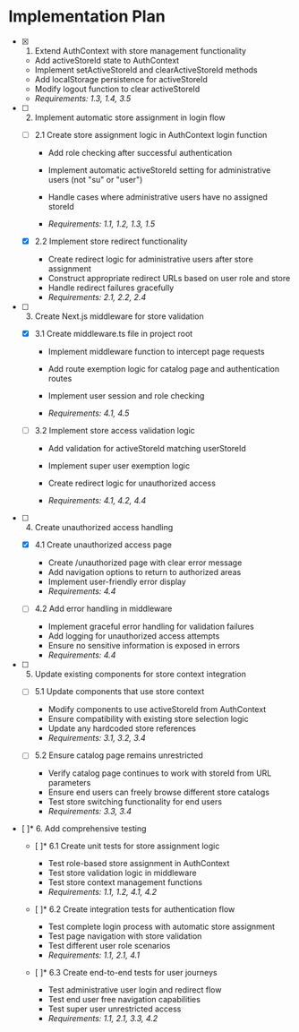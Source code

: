 # Implementation Plan

- [x] 1. Extend AuthContext with store management functionality


  - Add activeStoreId state to AuthContext
  - Implement setActiveStoreId and clearActiveStoreId methods
  - Add localStorage persistence for activeStoreId
  - Modify logout function to clear activeStoreId
  - _Requirements: 1.3, 1.4, 3.5_




- [ ] 2. Implement automatic store assignment in login flow
  - [ ] 2.1 Create store assignment logic in AuthContext login function
    - Add role checking after successful authentication
    - Implement automatic activeStoreId setting for administrative users (not "su" or "user")


    - Handle cases where administrative users have no assigned storeId
    - _Requirements: 1.1, 1.2, 1.3, 1.5_


  - [x] 2.2 Implement store redirect functionality


    - Create redirect logic for administrative users after store assignment
    - Construct appropriate redirect URLs based on user role and store
    - Handle redirect failures gracefully
    - _Requirements: 2.1, 2.2, 2.4_



- [ ] 3. Create Next.js middleware for store validation
  - [x] 3.1 Create middleware.ts file in project root

    - Implement middleware function to intercept page requests


    - Add route exemption logic for catalog page and authentication routes
    - Implement user session and role checking
    - _Requirements: 4.1, 4.5_



  - [ ] 3.2 Implement store access validation logic
    - Add validation for activeStoreId matching userStoreId
    - Implement super user exemption logic


    - Create redirect logic for unauthorized access


    - _Requirements: 4.1, 4.2, 4.4_

- [ ] 4. Create unauthorized access handling
  - [x] 4.1 Create unauthorized access page


    - Create /unauthorized page with clear error message
    - Add navigation options to return to authorized areas
    - Implement user-friendly error display
    - _Requirements: 4.4_

  - [ ] 4.2 Add error handling in middleware
    - Implement graceful error handling for validation failures
    - Add logging for unauthorized access attempts
    - Ensure no sensitive information is exposed in errors
    - _Requirements: 4.4_

- [ ] 5. Update existing components for store context integration
  - [ ] 5.1 Update components that use store context
    - Modify components to use activeStoreId from AuthContext
    - Ensure compatibility with existing store selection logic
    - Update any hardcoded store references
    - _Requirements: 3.1, 3.2, 3.4_

  - [ ] 5.2 Ensure catalog page remains unrestricted
    - Verify catalog page continues to work with storeId from URL parameters
    - Ensure end users can freely browse different store catalogs
    - Test store switching functionality for end users
    - _Requirements: 3.3, 3.4_

- [ ]* 6. Add comprehensive testing
  - [ ]* 6.1 Create unit tests for store assignment logic
    - Test role-based store assignment in AuthContext
    - Test store validation logic in middleware
    - Test store context management functions
    - _Requirements: 1.1, 1.2, 4.1, 4.2_

  - [ ]* 6.2 Create integration tests for authentication flow
    - Test complete login process with automatic store assignment
    - Test page navigation with store validation
    - Test different user role scenarios
    - _Requirements: 1.1, 2.1, 4.1_

  - [ ]* 6.3 Create end-to-end tests for user journeys
    - Test administrative user login and redirect flow
    - Test end user free navigation capabilities
    - Test super user unrestricted access
    - _Requirements: 1.1, 2.1, 3.3, 4.2_